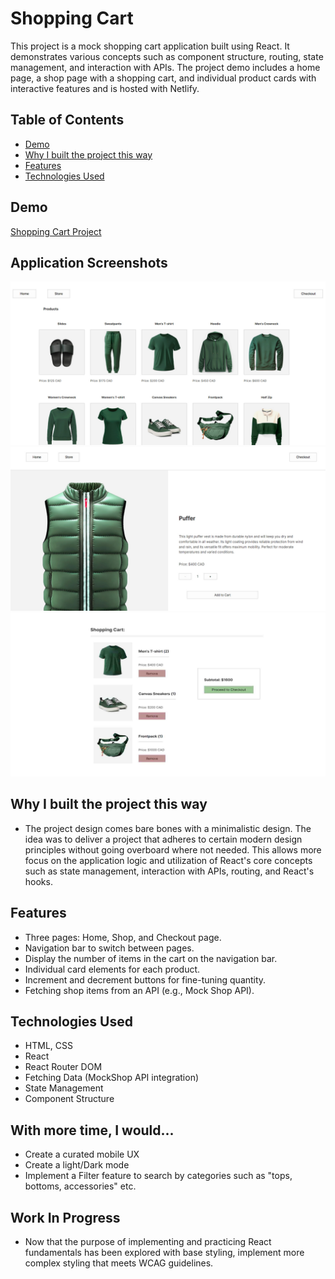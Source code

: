 # Shopping Cart

This project is a mock shopping cart application built using React. It demonstrates various concepts such as component structure, routing, state management, and interaction with APIs. The project demo includes a home page, a shop page with a shopping cart, and individual product cards with interactive features and is hosted with Netlify.

## Table of Contents
- [Demo](#demo)
- [Why I built the project this way](#why-i-built-the-project-this-way)
- [Features](#features)
- [Technologies Used](#technologies-used)

## Demo
[Shopping Cart Project](https://denver-siu-shopping-cart.netlify.app/)

## Application Screenshots
![Product list page of shopping cart application](https://github.com/dpsiu/Shopping-Cart/blob/main/Shopping%20Cart%20Front%20Page.jpg)
![Product page screenshot](https://github.com/dpsiu/Shopping-Cart/blob/main/Shop.Cart%20Prod.%20Page.jpg)
![Checkout page screenshot](https://github.com/dpsiu/Shopping-Cart/blob/main/Shop.%20Cart%20Checkout%20Page.jpg)

## Why I built the project this way
- The project design comes bare bones with a minimalistic design. The idea was to deliver a project that adheres to certain modern design principles without going overboard where not needed. This allows more focus on the application logic and utilization of React's core concepts such as state management, interaction with APIs, routing, and React's hooks.

## Features
- Three pages: Home, Shop, and Checkout page.
- Navigation bar to switch between pages.
- Display the number of items in the cart on the navigation bar.
- Individual card elements for each product.
- Increment and decrement buttons for fine-tuning quantity.
- Fetching shop items from an API (e.g., Mock Shop API).

## Technologies Used
- HTML, CSS
- React
- React Router DOM
- Fetching Data (MockShop API integration)
- State Management
- Component Structure

## With more time, I would...
- Create a curated mobile UX
- Create a light/Dark mode
- Implement a Filter feature to search by categories such as "tops, bottoms, accessories" etc.

## Work In Progress
- Now that the purpose of implementing and practicing React fundamentals has been explored with base styling, implement more complex styling that meets WCAG guidelines.
